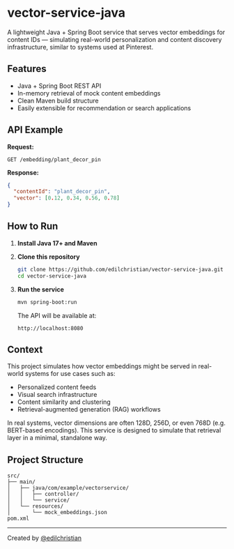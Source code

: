 # vector-service-java

A lightweight Java + Spring Boot service that serves vector embeddings for content IDs — simulating real-world personalization and content discovery infrastructure, similar to systems used at Pinterest.

## Features

- Java + Spring Boot REST API  
- In-memory retrieval of mock content embeddings  
- Clean Maven build structure  
- Easily extensible for recommendation or search applications

## API Example

**Request:**

```
GET /embedding/plant_decor_pin
```

**Response:**

```json
{
  "contentId": "plant_decor_pin",
  "vector": [0.12, 0.34, 0.56, 0.78]
}
```

## How to Run

1. **Install Java 17+ and Maven**

2. **Clone this repository**

   ```bash
   git clone https://github.com/edilchristian/vector-service-java.git
   cd vector-service-java
   ```

3. **Run the service**

   ```bash
   mvn spring-boot:run
   ```

   The API will be available at:

   ```
   http://localhost:8080
   ```

## Context

This project simulates how vector embeddings might be served in real-world systems for use cases such as:

- Personalized content feeds  
- Visual search infrastructure  
- Content similarity and clustering  
- Retrieval-augmented generation (RAG) workflows

In real systems, vector dimensions are often 128D, 256D, or even 768D (e.g. BERT-based encodings). This service is designed to simulate that retrieval layer in a minimal, standalone way.

## Project Structure

```
src/
├── main/
│   ├── java/com/example/vectorservice/
│   │   ├── controller/
│   │   └── service/
│   └── resources/
│       └── mock_embeddings.json
pom.xml
```

---

Created by [@edilchristian](https://github.com/edilchristian)

